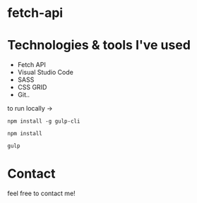 # fetch-api


# Technologies & tools I've used
* Fetch API
* Visual Studio Code
* SASS
* CSS GRID
* Git..


to run locally -> 

`npm install -g gulp-cli`

`npm install`

`gulp`

# Contact
 feel free to contact me! 
